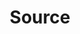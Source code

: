 ---
# -------------------------- #
#        CONTENT TYPE        #
# -------------------------- #

product-type: "connect"
content-type: "api-object"
endpoint: "sources"
order: 6


# -------------------------- #
#        OBJECT INFO         #
# -------------------------- #

title: "Source"
description: "{{ api.core-objects.sources.description }}"
endpoint-url: "/sources"


# -------------------------- #
#        VERSION INFO        #
# -------------------------- #

latest-version: "4"
versions:
  - number: "4"
    deprecated: false


# -------------------------- #
#      AVAILABLE METHODS     #
# -------------------------- #

available-methods:
  - id: "create-a-source"
    title: "Create a source"
    method: "post"
    short: "{{ site.data.connect.core-objects.sources.create.short | flatify }}"

  - id: "update-a-source"
    title: "Update a source"
    method: "put"
    short: "{{ site.data.connect.core-objects.sources.update.description | flatify }}"

  - id: "retrieve-a-source"
    title: "Retrieve a source"
    method: "get"
    short: "{{ site.data.connect.core-objects.sources.retrieve.description | flatify }}"

  - id: "list-sources"
    title: "List all sources"
    method: "get"
    short: "{{ site.data.connect.core-objects.sources.list.description | flatify }}"

  - id: "delete-a-source"
    title: "Delete a source"
    method: "delete"
    short: "{{ site.data.connect.core-objects.sources.delete.description | flatify }}"

  - id: "generate-iapi-access-token"
    title: "Generate Import API source access token"
    method: "post"
    short: "{{ site.data.connect.core-objects.sources.create-iapi-token.short | flatify }}"

  - id: "revoke-iapi-access-token"
    title: "Revoke Import API source access token"
    method: "delete"
    short: "{{ site.data.connect.core-objects.sources.revoke-iapi-token.short | flatify }}"


# -------------------------- #
#      OBJECT ATTRIBUTES     #
# -------------------------- #

object-attributes:
  - name: "id"
    type: "integer"
    description: "The unique identifier for this source."

  - name: "created_at"
    type: "timestamp"
    description: "The time at which the source object was created."

  - name: "deleted_at"
    type: "timestamp"
    description: "The time at which the source object was deleted."

  - name: "display_name"
    type: "string"
    description: "The display name of the source connection."

  - name: "name"
    type: "string"
    description: "{{ connect.common.attributes.name }}"

  - name: "paused_at"
    type: "timestamp"
    description: "If the connection was paused by the user, the time the pause began. Otherwise, or if the connection is active, this will be null."

  - name: "properties"
    type: "object"
    sub-type: "properties"
    url: "{{ api.data-structures.properties.section }}"
    description: "{{ connect.common.attributes.properties | flatify }}"

  - name: "report_card"
    type: "object"
    sub-type: "source report card"
    url: "{{ api.data-structures.report-cards.source.section }}"
    description: "A description of the source's configuration state."

  - name: "stitch_client_id"
    type: "integer"
    description: "The ID of the Stitch client account."

  - name: "system_paused_at"
    type: "timestamp"
    description: "If the connection was paused by the system, the time the pause began. Otherwise, or if the connection is active, this will be null."

  - name: "type"
    type: "string"
    description: "The source type."

  - name: "updated_at"
    type: "timestamp"
    description: "The time at which the object was last updated."
---